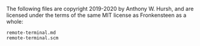 The following files are copyright 2019-2020 by Anthony W. Hursh, and are licensed under the terms of the same MIT license as Fronkensteen as a whole:

```
remote-terminal.md
remote-terminal.scm
```
